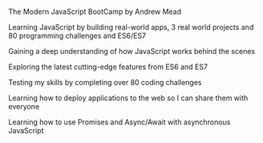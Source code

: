 The Modern JavaScript BootCamp by Andrew Mead

Learning JavaScript by building real-world apps, 3 real world projects and 80 programming challenges and ES6/ES7

Gaining a deep understanding of how JavaScript works behind the scenes

Exploring the latest cutting-edge features from ES6 and ES7

Testing my skills by completing over 80 coding challenges

Learning how to deploy applications to the web so I can share them with everyone

Learning how to use Promises and Async/Await with asynchronous JavaScript
